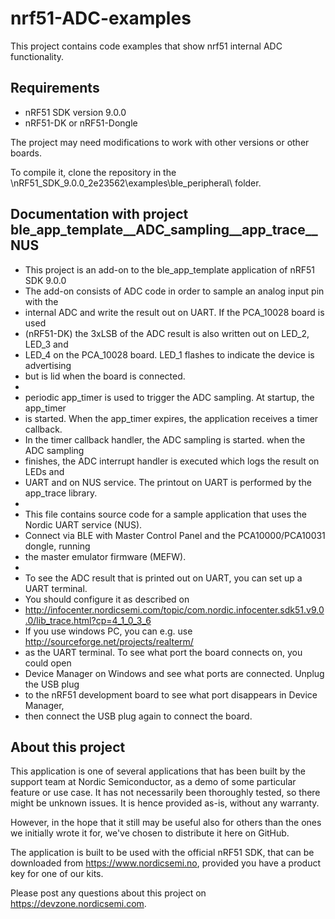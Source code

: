 nrf51-ADC-examples
==================

 This project contains code examples that show nrf51 internal ADC functionality.
 
Requirements
------------
- nRF51 SDK version 9.0.0
- nRF51-DK or nRF51-Dongle

The project may need modifications to work with other versions or other boards. 

To compile it, clone the repository in the \nRF51_SDK_9.0.0_2e23562\examples\ble_peripheral\ folder.

Documentation with project ble_app_template__ADC_sampling__app_trace__NUS
-----------------
 * This project is an add-on to the ble_app_template application of nRF51 SDK 9.0.0
 * The add-on consists of ADC code in order to sample an analog input pin with the 
 * internal ADC and write the result out on UART. If the PCA_10028 board is used 
 * (nRF51-DK) the 3xLSB of the ADC result is also written out on LED_2, LED_3 and
 * LED_4 on the PCA_10028 board. LED_1 flashes to indicate the device is advertising
 * but is lid when the board is connected.
 *
 * periodic app_timer is used to trigger the ADC sampling. At startup, the app_timer
 * is started. When the app_timer expires, the application receives a timer callback.
 * In the timer callback handler, the ADC sampling is started. when the ADC sampling
 * finishes, the ADC interrupt handler is executed which logs the result on LEDs and 
 * UART and on NUS service. The printout on UART is performed by the app_trace library. 
 * 
 * This file contains source code for a sample application that uses the Nordic UART service (NUS).
 * Connect via BLE with Master Control Panel and the PCA10000/PCA10031 dongle, running
 * the master emulator firmware (MEFW).
 *
 * To see the ADC result that is printed out on UART, you can set up a UART terminal. 
 * You should configure it as described on 
 * http://infocenter.nordicsemi.com/topic/com.nordic.infocenter.sdk51.v9.0.0/lib_trace.html?cp=4_1_0_3_6
 * If you use windows PC, you can e.g. use http://sourceforge.net/projects/realterm/
 * as the UART terminal. To see what port the board connects on, you could open 
 * Device Manager on Windows and see what ports are connected. Unplug the USB plug
 * to the nRF51 development board to see what port disappears in Device Manager, 
 * then connect the USB plug again to connect the board.

About this project
------------------
This application is one of several applications that has been built by the support team at Nordic Semiconductor, as a demo of some particular feature or use case. It has not necessarily been thoroughly tested, so there might be unknown issues. It is hence provided as-is, without any warranty. 

However, in the hope that it still may be useful also for others than the ones we initially wrote it for, we've chosen to distribute it here on GitHub. 

The application is built to be used with the official nRF51 SDK, that can be downloaded from https://www.nordicsemi.no, provided you have a product key for one of our kits.

Please post any questions about this project on https://devzone.nordicsemi.com.

